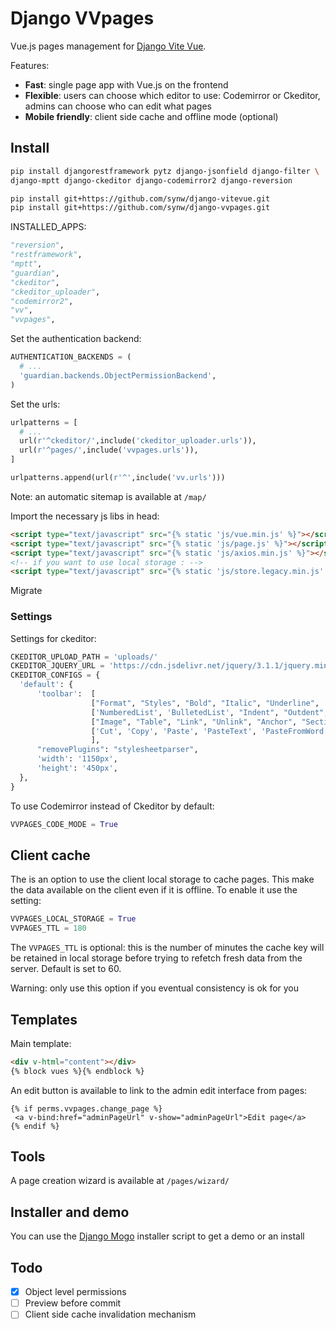 # Django VVpages

Vue.js pages management for [Django Vite Vue](https://github.com/synw/django-vitevue). 

Features:

- **Fast**: single page app with Vue.js on the frontend
- **Flexible**: users can choose which editor to use: Codemirror or Ckeditor, admins can choose who can edit what pages
- **Mobile friendly**: client side cache and offline mode (optional)

## Install

  ```bash
pip install djangorestframework pytz django-jsonfield django-filter \
django-mptt django-ckeditor django-codemirror2 django-reversion

pip install git+https://github.com/synw/django-vitevue.git
pip install git+https://github.com/synw/django-vvpages.git
  ```
 
INSTALLED_APPS:

  ```python
"reversion",
"restframework",
"mptt",
"guardian",
"ckeditor",
"ckeditor_uploader",
"codemirror2",
"vv",
"vvpages",
  ```
  
Set the authentication backend: 

  ```python
AUTHENTICATION_BACKENDS = (
    # ...
    'guardian.backends.ObjectPermissionBackend',
)
  ```

Set the urls:

  ```python
urlpatterns = [
	# ...	
	url(r'^ckeditor/',include('ckeditor_uploader.urls')),
    url(r'^pages/',include('vvpages.urls')),
]

urlpatterns.append(url(r'^',include('vv.urls')))
  ```

Note: an automatic sitemap is available at `/map/`

Import the necessary js libs in head:

  ```html
<script type="text/javascript" src="{% static 'js/vue.min.js' %}"></script>
<script type="text/javascript" src="{% static 'js/page.js' %}"></script>
<script type="text/javascript" src="{% static 'js/axios.min.js' %}"></script>
<!-- if you want to use local storage : -->
<script type="text/javascript" src="{% static 'js/store.legacy.min.js' %}"></script>
  ```
Migrate

### Settings

Settings for ckeditor:

  ```python
CKEDITOR_UPLOAD_PATH = 'uploads/'
CKEDITOR_JQUERY_URL = 'https://cdn.jsdelivr.net/jquery/3.1.1/jquery.min.js'
CKEDITOR_CONFIGS = {
    'default': {
        'toolbar':  [
                    ["Format", "Styles", "Bold", "Italic", "Underline", '-', 'RemoveFormat'],
                    ['NumberedList', 'BulletedList', "Indent", "Outdent", 'JustifyLeft', 'JustifyCenter','JustifyRight', 'JustifyBlock'],
                    ["Image", "Table", "Link", "Unlink", "Anchor", "SectionLink", "Subscript", "Superscript"], ['Undo', 'Redo'],
                    ['Cut', 'Copy', 'Paste', 'PasteText', 'PasteFromWord'],["Source", "Maximize"],
                    ],
        "removePlugins": "stylesheetparser",
        'width': '1150px',
        'height': '450px',
    },
}
  ```

To use Codemirror instead of Ckeditor by default:

  ```python
VVPAGES_CODE_MODE = True
  ```

## Client cache

The is an option to use the client local storage to cache pages. This make the data available on the 
client even if it is offline. To enable it use the setting:

  ```python
VVPAGES_LOCAL_STORAGE = True
VVPAGES_TTL = 180
  ```
  
The `VVPAGES_TTL` is optional: this is the number of minutes the cache key will be retained in local storage before
trying to refetch fresh data from the server. Default is set to 60.

Warning: only use this option if you eventual consistency is ok for you

## Templates
 
Main template:

  ```html
<div v-html="content"></div>
{% block vues %}{% endblock %}
  ```
 
 An edit button is available to link to the admin edit interface from pages:
 
   ```django
{% if perms.vvpages.change_page %}
	<a v-bind:href="adminPageUrl" v-show="adminPageUrl">Edit page</a>
{% endif %}
  ```

## Tools

A page creation wizard is available at `/pages/wizard/`

## Installer and demo

You can use the [Django Mogo](https://github.com/synw/django-mogo) installer script to get a demo or an install

## Todo
 
 - [x] Object level permissions
 - [ ] Preview before commit
 - [ ] Client side cache invalidation mechanism
